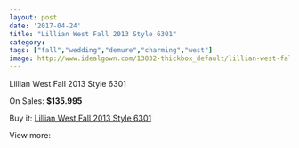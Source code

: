 ```yaml
---
layout: post
date: '2017-04-24'
title: "Lillian West Fall 2013 Style 6301"
category: 
tags: ["fall","wedding","demure","charming","west"]
image: http://www.idealgown.com/13032-thickbox_default/lillian-west-fall-2013-style-6301.jpg
---
```

Lillian West Fall 2013 Style 6301

On Sales: **$135.995**
<a href="https://www.idealgown.com/en/lillian-west-bridal/5230-lillian-west-fall-2013-style-6301.html"><amp-img layout="responsive" width="600" height="600" src="//www.idealgown.com/13032-thickbox_default/lillian-west-fall-2013-style-6301.jpg" alt="Lillian West Fall 2013 Style 6301 0" /></a>
<a href="https://www.idealgown.com/en/lillian-west-bridal/5230-lillian-west-fall-2013-style-6301.html"><amp-img layout="responsive" width="600" height="600" src="//www.idealgown.com/13035-thickbox_default/lillian-west-fall-2013-style-6301.jpg" alt="Lillian West Fall 2013 Style 6301 1" /></a>
<a href="https://www.idealgown.com/en/lillian-west-bridal/5230-lillian-west-fall-2013-style-6301.html"><amp-img layout="responsive" width="600" height="600" src="//www.idealgown.com/13034-thickbox_default/lillian-west-fall-2013-style-6301.jpg" alt="Lillian West Fall 2013 Style 6301 2" /></a>
<a href="https://www.idealgown.com/en/lillian-west-bridal/5230-lillian-west-fall-2013-style-6301.html"><amp-img layout="responsive" width="600" height="600" src="//www.idealgown.com/13033-thickbox_default/lillian-west-fall-2013-style-6301.jpg" alt="Lillian West Fall 2013 Style 6301 3" /></a>

Buy it: [Lillian West Fall 2013 Style 6301](https://www.idealgown.com/en/lillian-west-bridal/5230-lillian-west-fall-2013-style-6301.html "Lillian West Fall 2013 Style 6301")

View more: [](https://www.idealgown.com/en/- "")